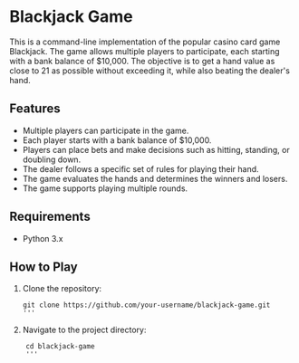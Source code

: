 # Blackjack Game

This is a command-line implementation of the popular casino card game Blackjack. The game allows multiple players to participate, each starting with a bank balance of $10,000. The objective is to get a hand value as close to 21 as possible without exceeding it, while also beating the dealer's hand.

## Features

- Multiple players can participate in the game.
- Each player starts with a bank balance of $10,000.
- Players can place bets and make decisions such as hitting, standing, or doubling down.
- The dealer follows a specific set of rules for playing their hand.
- The game evaluates the hands and determines the winners and losers.
- The game supports playing multiple rounds.

## Requirements

- Python 3.x

## How to Play

1. Clone the repository:

   ```shell
   git clone https://github.com/your-username/blackjack-game.git
   '''

2. Navigate to the project directory:

```shell
    cd blackjack-game
    '''
   
